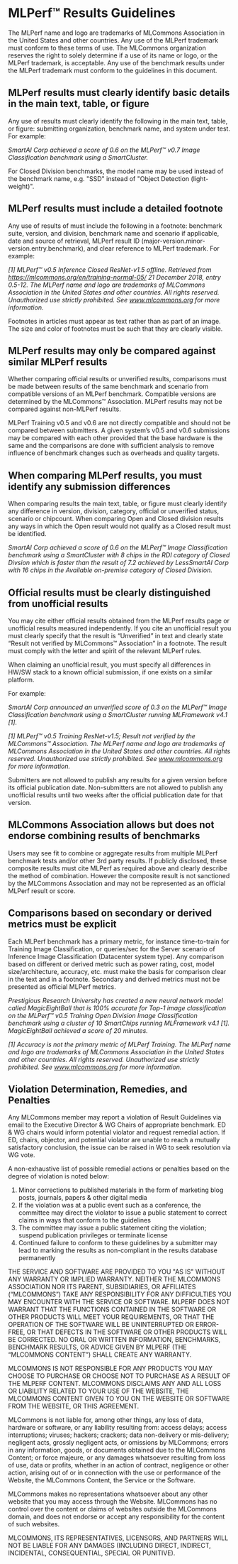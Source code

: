 # MLPerf™ Results Guidelines

The MLPerf name and logo are trademarks of MLCommons Association in the United States and other countries. Any use of the MLPerf trademark must conform to these terms of use. The MLCommons organization reserves the right to solely determine if a use of its name or logo, or the MLPerf trademark, is acceptable. Any use of the benchmark results under the MLPerf trademark must conform to the guidelines in this document.

## MLPerf results must clearly identify basic details in the main text, table, or figure

Any use of results must clearly identify the following in the main text, table, or figure: submitting organization, benchmark name, and system under test. For example:

_SmartAI Corp achieved a score of 0.6 on the MLPerf™ v0.7 Image Classification benchmark using a SmartCluster._

For Closed Division benchmarks, the model name may be used instead of the benchmark name, e.g. "SSD" instead of "Object Detection (light-weight)".

## MLPerf results must include a detailed footnote

Any use of results of must include the following in a footnote: benchmark suite, version, and division, benchmark name and scenario if applicable, date and source of retrieval, MLPerf result ID (major-version.minor-version.entry.benchmark), and clear reference to MLPerf trademark. For example:

_[1] MLPerf™ v0.5 Inference Closed ResNet-v1.5 offline. Retrieved from https://mlcommons.org/en/training-normal-05/ 21 December 2018, entry 0.5-12. The MLPerf name and logo are trademarks of MLCommons Association in the United States and other countries. All rights reserved. Unauthorized use strictly prohibited. See www.mlcommons.org for more information._

Footnotes in articles must appear as text rather than as part of an image. The size and color of footnotes must be such that they are clearly visible.

## MLPerf results may only be compared against similar MLPerf results

Whether comparing official results or unverified results, comparisons must be made between results of the same benchmark and scenario from compatible versions of an MLPerf benchmark. Compatible versions are determined by the MLCommons™ Association. MLPerf results may not be compared against non-MLPerf results.

MLPerf Training v0.5 and v0.6 are not directly compatible and should not be compared between submitters. A given system’s v0.5 and v0.6 submissions may be compared with each other provided that the base hardware is the same and the comparisons are done with sufficient analysis to remove influence of benchmark changes such as overheads and quality targets.

## When comparing MLPerf results, you must identify any submission differences

When comparing results the main text, table, or figure must clearly identify any difference in version, division, category, official or unverified status, scenario or chipcount. When comparing Open and Closed division results any ways in which the Open result would not qualify as a Closed result must be identified. 

_SmartAI Corp achieved a score of 0.6 on the MLPerf™ Image Classification benchmark using a SmartCluster with 8 chips in the RDI category of Closed Divsion which is faster than the result of 7.2 achieved by LessSmartAI Corp with 16 chips in the Available on-premise category of Closed Division._

## Official results must be clearly distinguished from unofficial results

You may cite either official results obtained from the MLPerf results page or unofficial results measured independently. If you cite an unofficial result you must clearly specify that the result is “Unverified” in text and clearly state “Result not verified by MLCommons™ Association” in a footnote. The result must comply with the letter and spirit of the relevant MLPerf rules. 

When claiming an unofficial result, you must specify all differences in HW/SW stack to a known official submission, if one exists on a similar platform.

For example:

_SmartAI Corp announced an unverified score of 0.3 on the MLPerf™ Image Classification benchmark using a SmartCluster running MLFramework v4.1 [1]._

_[1] MLPerf™ v0.5 Training ResNet-v1.5; Result not verified by the MLCommons™ Association. The MLPerf name and logo are trademarks of MLCommons Association in the United States and other countries. All rights reserved. Unauthorized use strictly prohibited. See www.mlcommons.org for more information._

Submitters are not allowed to publish any results for a given version before its official publication date. Non-submitters are not allowed to publish any unofficial results until two weeks after the official publication date for that version.

## MLCommons Association allows but does not endorse combining results of benchmarks

Users may see fit to combine or aggregate results from multiple MLPerf benchmark tests and/or other 3rd party results. If publicly disclosed, these composite results must cite MLPerf as required above and clearly describe the method of combination. However the composite result is not sanctioned by the MLCommons Association and may not be represented as an official MLPerf result or score.

## Comparisons based on secondary or derived metrics must be explicit

Each MLPerf benchmark has a primary metric, for instance time-to-train for Training Image Classification, or queries/sec for the Server scenario of Inference Image Classification (Datacenter system type). Any comparison based on different or derived metric such as power rating, cost, model size/architecture, accuracy, etc. must make the basis for comparison clear in the text and in a footnote. Secondary and derived metrics must not be presented as official MLPerf metrics.

_Prestigious Research University has created a new neural network model called MagicEightBall that is 100% accurate for Top-1 image classification on the MLPerf™ v0.5 Training Open Division Image Classification benchmark using a cluster of 10 SmartChips running MLFramework v4.1 [1]. MagicEightBall achieved a score of 20 minutes._

_[1] Accuracy is not the primary metric of MLPerf Training. The MLPerf name and logo are trademarks of MLCommons Association in the United States and other countries. All rights reserved. Unauthorized use strictly prohibited. See www.mlcommons.org for more information._

## Violation Determination, Remedies, and Penalties
 
Any MLCommons member may report a violation of Result Guidelines via email to the Executive Director & WG Chairs of appropriate benchmark. ED & WG chairs would inform potential violator and request remedial action. If ED, chairs, objector, and potential violator are unable to reach a mutually satisfactory conclusion, the issue can be raised in WG to seek resolution via WG vote.

A non-exhaustive list of possible remedial actions or penalties based on the degree of violation is noted below:
  1. Minor corrections to published materials in the form of marketing blog posts, journals, papers & other digital media
  2. If the violation was at a public event such as a conference, the committee may direct the violator to issue a public statement to correct claims in ways that conform to the guidelines
  3. The committee may issue a public statement citing the violation; suspend publication privileges or terminate license
  4. Continued failure to conform to these guidelines by a submitter may lead to marking the results as non-compliant in the results database permanently
  
THE SERVICE AND SOFTWARE ARE PROVIDED TO YOU "AS IS" WITHOUT ANY WARRANTY OR IMPLIED WARRANTY. NEITHER THE MLCOMMONS ASSOCIATION NOR ITS PARENT, SUBSIDIARIES, OR AFFILIATES (“MLCOMMONS”) TAKE ANY RESPONSIBILITY FOR ANY DIFFICULTIES YOU MAY ENCOUNTER WITH THE SERVICE OR SOFTWARE. MLPERF DOES NOT WARRANT THAT THE FUNCTIONS CONTAINED IN THE SOFTWARE OR OTHER PRODUCTS WILL MEET YOUR REQUIREMENTS, OR THAT THE OPERATION OF THE SOFTWARE WILL BE UNINTERRUPTED OR ERROR-FREE, OR THAT DEFECTS IN THE SOFTWARE OR OTHER PRODUCTS WILL BE CORRECTED. NO ORAL OR WRITTEN INFORMATION, BENCHMARKS, BENCHMARK RESULTS, OR ADVICE GIVEN BY MLPERF (THE “MLCOMMONS CONTENT”) SHALL CREATE ANY WARRANTY.

MLCOMMONS IS NOT RESPONSIBLE FOR ANY PRODUCTS YOU MAY CHOOSE TO PURCHASE OR CHOOSE NOT TO PURCHASE AS A RESULT OF THE MLPERF CONTENT. MLCOMMONS DISCLAIMS ANY AND ALL LOSS OR LIABILITY RELATED TO YOUR USE OF THE WEBSITE, THE MLCOMMONS CONTENT GIVEN TO YOU ON THE WEBSITE OR SOFTWARE FROM THE WEBSITE, OR THIS AGREEMENT.

MLCommons is not liable for, among other things, any loss of data, hardware or software, or any liability resulting from: access delays; access interruptions; viruses; hackers; crackers; data non-delivery or mis-delivery; negligent acts, grossly negligent acts, or omissions by MLCommons; errors in any information, goods, or documents obtained due to the MLCommons Content; or force majeure, or any damages whatsoever resulting from loss of use, data or profits, whether in an action of contract, negligence or other action, arising out of or in connection with the use or performance of the Website, the MLCommons Content, the Service or the Software.

MLCommons makes no representations whatsoever about any other website that you may access through the Website. MLCommons has no control over the content or claims of websites outside the MLCommons domain, and does not endorse or accept any responsibility for the content of such websites.

MLCOMMONS, ITS REPRESENTATIVES, LICENSORS, AND PARTNERS WILL NOT BE LIABLE FOR ANY DAMAGES (INCLUDING DIRECT, INDIRECT, INCIDENTAL, CONSEQUENTIAL, SPECIAL OR PUNITIVE).

